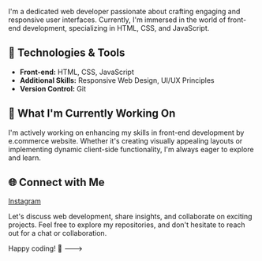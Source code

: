 I'm a dedicated web developer passionate about crafting engaging and responsive user interfaces. Currently, I'm immersed in the world of front-end development, specializing in HTML, CSS, and JavaScript.

## 🔧 Technologies & Tools
- **Front-end:** HTML, CSS, JavaScript
- **Additional Skills:** Responsive Web Design, UI/UX Principles
- **Version Control:** Git

## 🚀 What I'm Currently Working On
I'm actively working on enhancing my skills in front-end development by e.commerce website. Whether it's creating visually appealing layouts or implementing dynamic client-side functionality, I'm always eager to explore and learn.

## 🌐 Connect with Me

  [Instagram](https://instagram.com/_mustafa._65)

Let's discuss web development, share insights, and collaborate on exciting projects. Feel free to explore my repositories, and don't hesitate to reach out for a chat or collaboration.

Happy coding! 🚀
--->
